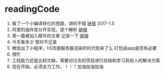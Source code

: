 # readingCode

1. 看了一个小编译转化的思路，讲的不错 [链接](https://zhuanlan.zhihu.com/p/23937144)         2017-1.5
2. 阿里的组件库分开实现，逐个解析 [链接](https://github.com/react-component?page=1)
3. 第一篇被加入精华的文章 记录一下 [链接](https://cnodejs.org/topic/586823335eac96bb04d3e305)
4. 今天看多少 暂时不记录
5. 微信出了小程序，h5页面服务器渲染的时代到来了么 打包成app是否有必要
6. 很忙
7. 工程能力还是比较欠缺，需要对过去的项目进行总结和学习其他人的解决方案
8. 现在开始，必须全力工作。！！！加油加油加油
